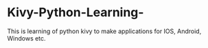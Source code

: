 # Kivy-Python-Learning-
This is learning of python kivy to make applications for IOS, Android, Windows etc.
